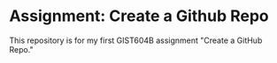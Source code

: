 # Assignment: Create a Github Repo
This repository is for my first GIST604B assignment "Create a GitHub Repo."
